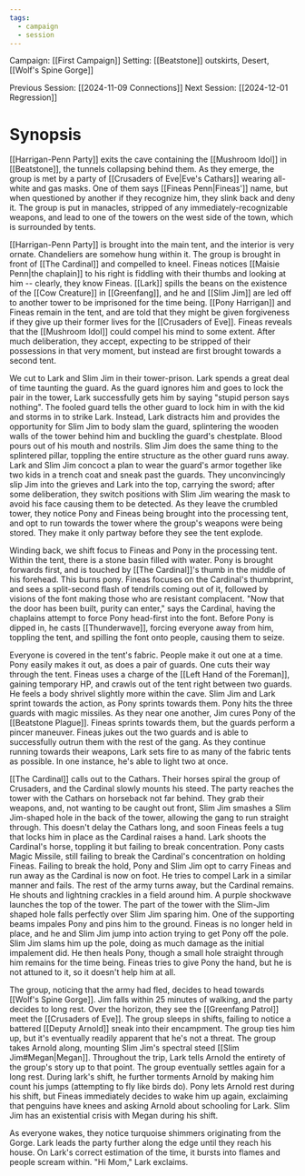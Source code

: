 ```yaml
---
tags:
  - campaign
  - session
---
```


Campaign: [[First Campaign]]
Setting: [[Beatstone]] outskirts, Desert, [[Wolf's Spine Gorge]]

Previous Session: [[2024-11-09 Connections]]
Next Session: [[2024-12-01 Regression]]

# Synopsis

[[Harrigan-Penn Party]] exits the cave containing the [[Mushroom Idol]] in [[Beatstone]], the tunnels collapsing behind them. As they emerge, the group is met by a party of [[Crusaders of Eve|Eve's Cathars]] wearing all-white and gas masks. One of them says [[Fineas Penn|Fineas']] name, but when questioned by another if they recognize him, they slink back and deny it. The group is put in manacles, stripped of any immediately-recognizable weapons, and lead to one of the towers on the west side of the town, which is surrounded by tents.

[[Harrigan-Penn Party]] is brought into the main tent, and the interior is very ornate. Chandeliers are somehow hung within it. The group is brought in front of [[The Cardinal]] and compelled to kneel. Fineas notices [[Maisie Penn|the chaplain]] to his right is fiddling with their thumbs and looking at him -- clearly, they know Fineas. [[Lark]] spills the beans on the existence of the [[Cow Creature]] in [[Greenfang]], and he and [[Slim Jim]] are led off to another tower to be imprisoned for the time being. [[Pony Harrigan]] and Fineas remain in the tent, and are told that they might be given forgiveness if they give up their former lives for the [[Crusaders of Eve]]. Fineas reveals that the [[Mushroom Idol]] could compel his mind to some extent. After much deliberation, they accept, expecting to be stripped of their possessions in that very moment, but instead are first brought towards a second tent.

We cut to Lark and Slim Jim in their tower-prison. Lark spends a great deal of time taunting the guard. As the guard ignores him and goes to lock the pair in the tower, Lark successfully gets him by saying "stupid person says nothing". The fooled guard tells the other guard to lock him in with the kid and storms in to strike Lark. Instead, Lark distracts him and provides the opportunity for Slim Jim to body slam the guard, splintering the wooden walls of the tower behind him and buckling the guard's chestplate. Blood pours out of his mouth and nostrils. Slim Jim does the same thing to the splintered pillar, toppling the entire structure as the other guard runs away. Lark and Slim Jim concoct a plan to wear the guard's armor together like two kids in a trench coat and sneak past the guards. They unconvincingly slip Jim into the grieves and Lark into the top, carrying the sword; after some deliberation, they switch positions with Slim Jim wearing the mask to avoid his face causing them to be detected. As they leave the crumbled tower, they notice Pony and Fineas being brought into the processing tent, and opt to run towards the tower where the group's weapons were being stored. They make it only partway before they see the tent explode.

Winding back, we shift focus to Fineas and Pony in the processing tent. Within the tent, there is a stone basin filled with water. Pony is brought forwards first, and is touched by [[The Cardinal]]'s thumb in the middle of his forehead. This burns pony. Fineas focuses on the Cardinal's thumbprint, and sees a split-second flash of tendrils coming out of it, followed by visions of the font making those who are resistant complacent. "Now that the door has been built, purity can enter," says the Cardinal, having the chaplains attempt to force Pony head-first into the font. Before Pony is dipped in, he casts [[Thunderwave]], forcing everyone away from him, toppling the tent, and spilling the font onto people, causing them to seize.

Everyone is covered in the tent's fabric. People make it out one at a time. Pony easily makes it out, as does a pair of guards. One cuts their way through the tent. Fineas uses a charge of the [[Left Hand of the Foreman]], gaining temporary HP, and crawls out of the tent right between two guards. He feels a body shrivel slightly more within the cave. Slim Jim and Lark sprint towards the action, as Pony sprints towards them. Pony hits the three guards with magic missiles. As they near one another, Jim cures Pony of the [[Beatstone Plague]]. Fineas sprints towards them, but the guards perform a pincer maneuver. Fineas jukes out the two guards and is able to successfully outrun them with the rest of the gang. As they continue running towards their weapons, Lark sets fire to as many of the fabric tents as possible. In one instance, he's able to light two at once.

[[The Cardinal]] calls out to the Cathars. Their horses spiral the group of Crusaders, and the Cardinal slowly mounts his steed. The party reaches the tower with the Cathars on horseback not far behind. They grab their weapons, and, not wanting to be caught out front, Slim Jim smashes a Slim Jim-shaped hole in the back of the tower, allowing the gang to run straight through. This doesn't delay the Cathars long, and soon Fineas feels a tug that locks him in place as the Cardinal raises a hand. Lark shoots the Cardinal's horse, toppling it but failing to break concentration. Pony casts Magic Missile, still failing to break the Cardinal's concentration on holding Fineas. Failing to break the hold, Pony and Slim Jim opt to carry Fineas and run away as the Cardinal is now on foot. He tries to compel Lark in a similar manner and fails. The rest of the army turns away, but the Cardinal remains. He shouts and lightning crackles in a field around him. A purple shockwave launches the top of the tower. The part of the tower with the Slim-Jim shaped hole falls perfectly over Slim Jim sparing him. One of the supporting beams impales Pony and pins him to the ground. Fineas is no longer held in place, and he and Slim Jim jump into action trying to get Pony off the pole. Slim Jim slams him up the pole, doing as much damage as the initial impalement did. He then heals Pony, though a small hole straight through him remains for the time being. Fineas tries to give Pony the hand, but he is not attuned to it, so it doesn't help him at all.

The group, noticing that the army had fled, decides to head towards [[Wolf's Spine Gorge]]. Jim falls within 25 minutes of walking, and the party decides to long rest. Over the horizon, they see the [[Greenfang Patrol]] meet the [[Crusaders of Eve]]. The group sleeps in shifts, failing to notice a battered [[Deputy Arnold]] sneak into their encampment. The group ties him up, but it's eventually readily apparent that he's not a threat. The group takes Arnold along, mounting Slim Jim's spectral steed [[Slim Jim#Megan|Megan]]. Throughout the trip, Lark tells Arnold the entirety of the group's story up to that point. The group eventually settles again for a long rest. During lark's shift, he further torments Arnold by making him count his jumps (attempting to fly like birds do). Pony lets Arnold rest during his shift, but Fineas immediately decides to wake him up again, exclaiming that penguins have knees and asking Arnold about schooling for Lark. Slim Jim has an existential crisis with Megan during his shift.

As everyone wakes, they notice turquoise shimmers originating from the Gorge. Lark leads the party further along the edge until they reach his house. On Lark's correct estimation of the time, it bursts into flames and people scream within. "Hi Mom," Lark exclaims.